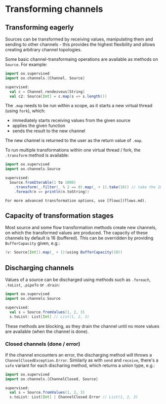 # Transforming channels 

## Transforming eagerly

Sources can be transformed by receiving values, manipulating them and sending to other channels - this provides the
highest flexibility and allows creating arbitrary channel topologies.

Some basic channel-transformaing operations are available as methods on `Source`. For example:

```scala mdoc:compile-only
import ox.supervised
import ox.channels.{Channel, Source}

supervised:
  val c = Channel.rendezvous[String]
  val c2: Source[Int] = c.map(s => s.length())
```

The `.map` needs to be run within a scope, as it starts a new virtual thread (using `fork`), which:

* immediately starts receiving values from the given source
* applies the given function
* sends the result to the new channel

The new channel is returned to the user as the return value of `.map`.

To run multiple transformations within one virtual thread / fork, the `.transform` method is available:

```scala mdoc:compile-only
import ox.supervised
import ox.channels.Source

supervised:
  Source.fromIterable(1 to 1000)
    .transform(_.filter(_ % 2 == 0).map(_ + 1).take(10)) // take the 10 first even numbers, incremented by 1
    .foreach(n => println(n.toString))
```

```{note}
For more advanced transformation options, use [flows](flows.md).
```

## Capacity of transformation stages

Most source and some flow transformation methods create new channels, on which the transformed values are produced. The capacity of
these channels by default is 16 (buffered). This can be overridden by providing `BufferCapacity` given, e.g.:

```scala
(v: Source[Int]).map(_ + 1)(using BufferCapacity(10))
```

## Discharging channels

Values of a source can be discharged using methods such as `.foreach`, `.toList`, `.pipeTo` or `.drain`:

```scala mdoc:compile-only
import ox.supervised
import ox.channels.Source

supervised:
  val s = Source.fromValues(1, 2, 3)
  s.toList: List[Int] // List(1, 2, 3)
```

These methods are blocking, as they drain the channel until no more values are available (when the channel is done).

### Closed channels (done / error)

If the channel encounters an error, the discharging method will throws a `ChannelClosedException.Error`. Similarly as 
with `send` and `receive`, there's a `safe` variant for each discharing method, which returns a union type, e.g.:

```scala mdoc:compile-only
import ox.supervised
import ox.channels.{ChannelClosed, Source}

supervised:
  val s = Source.fromValues(1, 2, 3)
  s.toList: List[Int] | ChannelClosed.Error // List(1, 2, 3)
```
